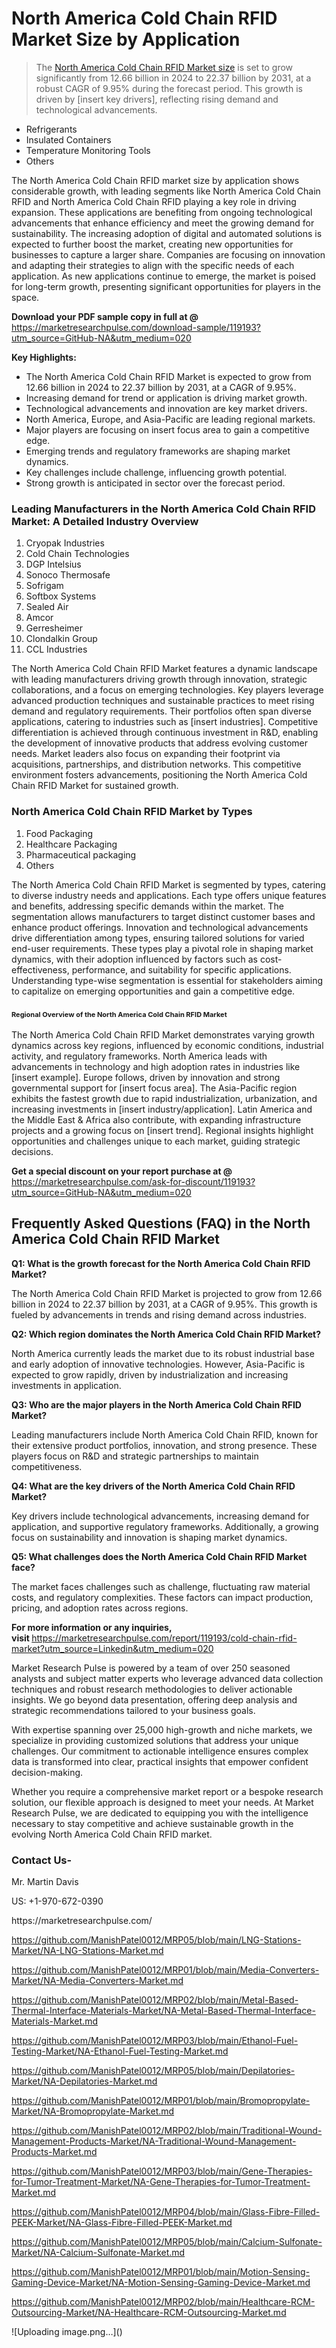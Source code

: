 <h1>North America Cold Chain RFID Market&nbsp;Size by Application</h1><blockquote><p>The <a href="https://marketresearchpulse.com/download-sample/119193?utm_source=GitHub-NA&amp;utm_medium=020">North America Cold Chain RFID Market size</a> is set to grow significantly from 12.66 billion in 2024 to 22.37 billion by 2031, at a robust CAGR of 9.95% during the forecast period. This growth is driven by [insert key drivers], reflecting rising demand and technological advancements.</p></blockquote><ul><li>Refrigerants<li> Insulated Containers<li> Temperature Monitoring Tools<li> Others</li></ul><p>The North America Cold Chain RFID market size by application shows considerable growth, with leading segments like North America Cold Chain RFID and North America Cold Chain RFID playing a key role in driving expansion. These applications are benefiting from ongoing technological advancements that enhance efficiency and meet the growing demand for sustainability. The increasing adoption of digital and automated solutions is expected to further boost the market, creating new opportunities for businesses to capture a larger share. Companies are focusing on innovation and adapting their strategies to align with the specific needs of each application. As new applications continue to emerge, the market is poised for long-term growth, presenting significant opportunities for players in the space.</p><p><strong>Download your PDF sample copy in full at @ </strong><a href="https://marketresearchpulse.com/download-sample/119193?utm_source=GitHub-NA&amp;utm_medium=020">https://marketresearchpulse.com/download-sample/119193?utm_source=GitHub-NA&amp;utm_medium=020</a></p><p><strong>Key Highlights: </strong></p><ul><li>The North America Cold Chain RFID Market is expected to grow from 12.66 billion in 2024 to 22.37 billion by 2031, at a CAGR of 9.95%.</li><li>Increasing demand for trend or application is driving market growth.</li><li>Technological advancements and innovation are key market drivers.</li><li>North America, Europe, and Asia-Pacific are leading regional markets.</li><li>Major players are focusing on insert focus area to gain a competitive edge.</li><li>Emerging trends and regulatory frameworks are shaping market dynamics.</li><li>Key challenges include challenge, influencing growth potential.</li><li>Strong growth is anticipated in sector over the forecast period.</li></ul><h3>Leading Manufacturers in the North America Cold Chain RFID Market: A Detailed Industry Overview</h3><ol><li>Cryopak Industries</li><li>Cold Chain Technologies</li><li>DGP Intelsius</li><li>Sonoco Thermosafe</li><li>Sofrigam</li><li>Softbox Systems</li><li>Sealed Air</li><li>Amcor</li><li>Gerresheimer</li><li>Clondalkin Group</li><li>CCL Industries</li></ol><div class="flex max-w-full flex-col flex-grow"><div class="min-h-8 text-message flex w-full flex-col items-end gap-2 whitespace-normal break-words [.text-message+&amp;]:mt-5" dir="auto" data-message-author-role="assistant" data-message-id="fd8432e4-4910-450d-b182-61b7bfb0a01f" data-message-model-slug="gpt-4o"><div class="flex w-full flex-col gap-1 empty:hidden first:pt-[3px]"><div class="markdown prose w-full break-words dark:prose-invert light"><p>The North America Cold Chain RFID Market features a dynamic landscape with leading manufacturers driving growth through innovation, strategic collaborations, and a focus on emerging technologies. Key players leverage advanced production techniques and sustainable practices to meet rising demand and regulatory requirements. Their portfolios often span diverse applications, catering to industries such as [insert industries]. Competitive differentiation is achieved through continuous investment in R&amp;D, enabling the development of innovative products that address evolving customer needs. Market leaders also focus on expanding their footprint via acquisitions, partnerships, and distribution networks. This competitive environment fosters advancements, positioning the North America Cold Chain RFID Market for sustained growth.</p></div></div></div></div><h3>North America Cold Chain RFID Market by Types</h3><ol><li>Food Packaging<li> Healthcare Packaging<li> Pharmaceutical packaging<li> Others</li></ol><div class="flex max-w-full flex-col flex-grow"><div class="min-h-8 text-message flex w-full flex-col items-end gap-2 whitespace-normal break-words [.text-message+&amp;]:mt-5" dir="auto" data-message-author-role="assistant" data-message-id="084470be-0bb7-4664-bddf-5156b4f41249" data-message-model-slug="gpt-4o-mini"><div class="flex w-full flex-col gap-1 empty:hidden first:pt-[3px]"><div class="markdown prose w-full break-words dark:prose-invert light"><p>The North America Cold Chain RFID Market is segmented by types, catering to diverse industry needs and applications. Each type offers unique features and benefits, addressing specific demands within the market. The segmentation allows manufacturers to target distinct customer bases and enhance product offerings. Innovation and technological advancements drive differentiation among types, ensuring tailored solutions for varied end-user requirements. These types play a pivotal role in shaping market dynamics, with their adoption influenced by factors such as cost-effectiveness, performance, and suitability for specific applications. Understanding type-wise segmentation is essential for stakeholders aiming to capitalize on emerging opportunities and gain a competitive edge.</p></div></div></div></div><h3><span style="font-size: 11px;">Regional Overview of the North America Cold Chain RFID Market</span></h3><div class="flex max-w-full flex-col flex-grow"><div class="min-h-8 text-message flex w-full flex-col items-end gap-2 whitespace-normal break-words [.text-message+&amp;]:mt-5" dir="auto" data-message-author-role="assistant" data-message-id="e9038762-ce64-4e30-91c9-9bd413514231" data-message-model-slug="gpt-4o-mini"><div class="flex w-full flex-col gap-1 empty:hidden first:pt-[3px]"><div class="markdown prose w-full break-words dark:prose-invert light"><p>The North America Cold Chain RFID Market demonstrates varying growth dynamics across key regions, influenced by economic conditions, industrial activity, and regulatory frameworks. North America leads with advancements in technology and high adoption rates in industries like [insert example]. Europe follows, driven by innovation and strong governmental support for [insert focus area]. The Asia-Pacific region exhibits the fastest growth due to rapid industrialization, urbanization, and increasing investments in [insert industry/application]. Latin America and the Middle East &amp; Africa also contribute, with expanding infrastructure projects and a growing focus on [insert trend]. Regional insights highlight opportunities and challenges unique to each market, guiding strategic decisions.</p></div></div></div></div><p><strong>Get a special discount on your report purchase at @ </strong><a href="https://marketresearchpulse.com/ask-for-discount/119193?utm_source=GitHub-NA&amp;utm_medium=020">https://marketresearchpulse.com/ask-for-discount/119193?utm_source=GitHub-NA&amp;utm_medium=020</a></p><h2>Frequently Asked Questions (FAQ) in the North America Cold Chain RFID Market</h2><p><strong>Q1: What is the growth forecast for the North America Cold Chain RFID Market?</strong></p><p>The North America Cold Chain RFID Market is projected to grow from 12.66 billion in 2024 to 22.37 billion by 2031, at a CAGR of 9.95%. This growth is fueled by advancements in trends and rising demand across industries.</p><p><strong>Q2: Which region dominates the North America Cold Chain RFID Market?</strong></p><p>North America currently leads the market due to its robust industrial base and early adoption of innovative technologies. However, Asia-Pacific is expected to grow rapidly, driven by industrialization and increasing investments in application.</p><p><strong>Q3: Who are the major players in the North America Cold Chain RFID Market?</strong></p><p>Leading manufacturers include North America Cold Chain RFID, known for their extensive product portfolios, innovation, and strong presence. These players focus on R&amp;D and strategic partnerships to maintain competitiveness.</p><p><strong>Q4: What are the key drivers of the North America Cold Chain RFID Market?</strong></p><p>Key drivers include technological advancements, increasing demand for application, and supportive regulatory frameworks. Additionally, a growing focus on sustainability and innovation is shaping market dynamics.</p><p><strong>Q5: What challenges does the North America Cold Chain RFID Market face?</strong></p><p>The market faces challenges such as challenge, fluctuating raw material costs, and regulatory complexities. These factors can impact production, pricing, and adoption rates across regions.</p><p><strong>For more information or any inquiries, visit&nbsp;</strong><a href="https://marketresearchpulse.com/report/119193/cold-chain-rfid-market?utm_source=Linkedin&utm_medium=020">https://marketresearchpulse.com/report/119193/cold-chain-rfid-market?utm_source=Linkedin&utm_medium=020</a></p><p>Market Research Pulse is powered by a team of over 250 seasoned analysts and subject matter experts who leverage advanced data collection techniques and robust research methodologies to deliver actionable insights. We go beyond data presentation, offering deep analysis and strategic recommendations tailored to your business goals.</p><p>With expertise spanning over 25,000 high-growth and niche markets, we specialize in providing customized solutions that address your unique challenges. Our commitment to actionable intelligence ensures complex data is transformed into clear, practical insights that empower confident decision-making.</p><p>Whether you require a comprehensive market report or a bespoke research solution, our flexible approach is designed to meet your needs. At Market Research Pulse, we are dedicated to equipping you with the intelligence necessary to stay competitive and achieve sustainable growth in the evolving North America Cold Chain RFID market.</p><h3><strong>Contact Us-</strong></h3><p>Mr. Martin Davis</p><p>US: +1-970-672-0390</p><p>https://marketresearchpulse.com/</p><p><a href="https://github.com/ManishPatel0012/MRP05/blob/main/LNG-Stations-Market/NA-LNG-Stations-Market.md">https://github.com/ManishPatel0012/MRP05/blob/main/LNG-Stations-Market/NA-LNG-Stations-Market.md</a></p><p><a href="https://github.com/ManishPatel0012/MRP01/blob/main/Media-Converters-Market/NA-Media-Converters-Market.md">https://github.com/ManishPatel0012/MRP01/blob/main/Media-Converters-Market/NA-Media-Converters-Market.md</a></p><p><a href="https://github.com/ManishPatel0012/MRP02/blob/main/Metal-Based-Thermal-Interface-Materials-Market/NA-Metal-Based-Thermal-Interface-Materials-Market.md">https://github.com/ManishPatel0012/MRP02/blob/main/Metal-Based-Thermal-Interface-Materials-Market/NA-Metal-Based-Thermal-Interface-Materials-Market.md</a></p><p><a href="https://github.com/ManishPatel0012/MRP03/blob/main/Ethanol-Fuel-Testing-Market/NA-Ethanol-Fuel-Testing-Market.md">https://github.com/ManishPatel0012/MRP03/blob/main/Ethanol-Fuel-Testing-Market/NA-Ethanol-Fuel-Testing-Market.md</a></p><p><a href="https://github.com/ManishPatel0012/MRP05/blob/main/Depilatories-Market/NA-Depilatories-Market.md">https://github.com/ManishPatel0012/MRP05/blob/main/Depilatories-Market/NA-Depilatories-Market.md</a></p><p><a href="https://github.com/ManishPatel0012/MRP01/blob/main/Bromopropylate-Market/NA-Bromopropylate-Market.md">https://github.com/ManishPatel0012/MRP01/blob/main/Bromopropylate-Market/NA-Bromopropylate-Market.md</a></p><p><a href="https://github.com/ManishPatel0012/MRP02/blob/main/Traditional-Wound-Management-Products-Market/NA-Traditional-Wound-Management-Products-Market.md">https://github.com/ManishPatel0012/MRP02/blob/main/Traditional-Wound-Management-Products-Market/NA-Traditional-Wound-Management-Products-Market.md</a></p><p><a href="https://github.com/ManishPatel0012/MRP03/blob/main/Gene-Therapies-for-Tumor-Treatment-Market/NA-Gene-Therapies-for-Tumor-Treatment-Market.md">https://github.com/ManishPatel0012/MRP03/blob/main/Gene-Therapies-for-Tumor-Treatment-Market/NA-Gene-Therapies-for-Tumor-Treatment-Market.md</a></p><p><a href="https://github.com/ManishPatel0012/MRP04/blob/main/Glass-Fibre-Filled-PEEK-Market/NA-Glass-Fibre-Filled-PEEK-Market.md">https://github.com/ManishPatel0012/MRP04/blob/main/Glass-Fibre-Filled-PEEK-Market/NA-Glass-Fibre-Filled-PEEK-Market.md</a></p><p><a href="https://github.com/ManishPatel0012/MRP05/blob/main/Calcium-Sulfonate-Market/NA-Calcium-Sulfonate-Market.md">https://github.com/ManishPatel0012/MRP05/blob/main/Calcium-Sulfonate-Market/NA-Calcium-Sulfonate-Market.md</a></p><p><a href="https://github.com/ManishPatel0012/MRP01/blob/main/Motion-Sensing-Gaming-Device-Market/NA-Motion-Sensing-Gaming-Device-Market.md">https://github.com/ManishPatel0012/MRP01/blob/main/Motion-Sensing-Gaming-Device-Market/NA-Motion-Sensing-Gaming-Device-Market.md</a></p><p><a href="https://github.com/ManishPatel0012/MRP02/blob/main/Healthcare-RCM-Outsourcing-Market/NA-Healthcare-RCM-Outsourcing-Market.md">https://github.com/ManishPatel0012/MRP02/blob/main/Healthcare-RCM-Outsourcing-Market/NA-Healthcare-RCM-Outsourcing-Market.md</a></p>
![Uploading image.png…]()
